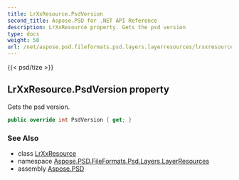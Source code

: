```yaml
---
title: LrXxResource.PsdVersion
second_title: Aspose.PSD for .NET API Reference
description: LrXxResource property. Gets the psd version
type: docs
weight: 50
url: /net/aspose.psd.fileformats.psd.layers.layerresources/lrxxresource/psdversion/
---
```

{{< psd/tize >}}
## LrXxResource.PsdVersion property

Gets the psd version.

```csharp
public override int PsdVersion { get; }
```

### See Also

* class [LrXxResource](../)
* namespace [Aspose.PSD.FileFormats.Psd.Layers.LayerResources](../../lrxxresource/)
* assembly [Aspose.PSD](../../../)


